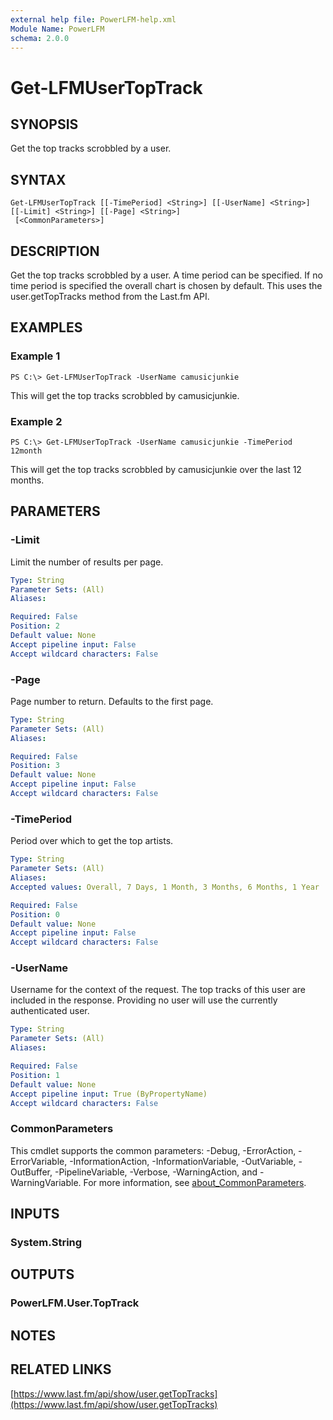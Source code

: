```yaml
---
external help file: PowerLFM-help.xml
Module Name: PowerLFM
schema: 2.0.0
---
```


# Get-LFMUserTopTrack

## SYNOPSIS

Get the top tracks scrobbled by a user.

## SYNTAX

```text
Get-LFMUserTopTrack [[-TimePeriod] <String>] [[-UserName] <String>] [[-Limit] <String>] [[-Page] <String>]
 [<CommonParameters>]
```

## DESCRIPTION

Get the top tracks scrobbled by a user. A time period can be specified. If no time period is specified the overall chart is chosen by default. This uses the user.getTopTracks method from the Last.fm API.

## EXAMPLES

### Example 1

```text
PS C:\> Get-LFMUserTopTrack -UserName camusicjunkie
```

This will get the top tracks scrobbled by camusicjunkie.

### Example 2

```text
PS C:\> Get-LFMUserTopTrack -UserName camusicjunkie -TimePeriod 12month
```

This will get the top tracks scrobbled by camusicjunkie over the last 12 months.

## PARAMETERS

### -Limit

Limit the number of results per page.

```yaml
Type: String
Parameter Sets: (All)
Aliases:

Required: False
Position: 2
Default value: None
Accept pipeline input: False
Accept wildcard characters: False
```

### -Page

Page number to return. Defaults to the first page.

```yaml
Type: String
Parameter Sets: (All)
Aliases:

Required: False
Position: 3
Default value: None
Accept pipeline input: False
Accept wildcard characters: False
```

### -TimePeriod

Period over which to get the top artists.

```yaml
Type: String
Parameter Sets: (All)
Aliases:
Accepted values: Overall, 7 Days, 1 Month, 3 Months, 6 Months, 1 Year

Required: False
Position: 0
Default value: None
Accept pipeline input: False
Accept wildcard characters: False
```

### -UserName

Username for the context of the request. The top tracks of this user are included in the response. Providing no user will use the currently authenticated user.

```yaml
Type: String
Parameter Sets: (All)
Aliases:

Required: False
Position: 1
Default value: None
Accept pipeline input: True (ByPropertyName)
Accept wildcard characters: False
```

### CommonParameters

This cmdlet supports the common parameters: -Debug, -ErrorAction, -ErrorVariable, -InformationAction, -InformationVariable, -OutVariable, -OutBuffer, -PipelineVariable, -Verbose, -WarningAction, and -WarningVariable. For more information, see [about\_CommonParameters](http://go.microsoft.com/fwlink/?LinkID=113216).

## INPUTS

### System.String

## OUTPUTS

### PowerLFM.User.TopTrack

## NOTES

## RELATED LINKS

[https://www.last.fm/api/show/user.getTopTracks](https://www.last.fm/api/show/user.getTopTracks)

